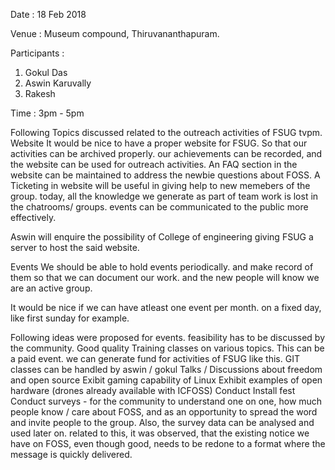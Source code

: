 Date : 18 Feb 2018

Venue : Museum compound, Thiruvananthapuram.

Participants :
1. Gokul Das
2. Aswin Karuvally
3. Rakesh

Time : 3pm - 5pm


Following Topics discussed related to the outreach activities of FSUG tvpm.
Website
It would be nice to have a proper website for FSUG.
So that our activities can be archived properly. our achievements can be recorded, and the website can be used for outreach activities.
An FAQ section in the website can be maintained to address the newbie questions about FOSS.
A Ticketing in website will be useful in giving help to new memebers of the group. today, all the knowledge we generate as part of team work is lost in the chatrooms/ groups.
events can be communicated to the public more effectively.

Aswin will enquire the possibility of College of engineering giving FSUG a server to host the said website.

Events
We should be able to hold events periodically. and make record of them so that we can document our work. and the new people will know we are an active group.

It would be nice if we can have atleast one event per month. on a fixed day, like first sunday for example.

Following ideas were proposed for events. feasibility has to be discussed by the community.
Good quality Training classes on various topics. This can be a paid event. we can generate fund for activities of FSUG like this. 
GIT classes can be handled by aswin / gokul
Talks / Discussions about freedom and open source
Exibit gaming capability of Linux
Exhibit examples of open hardware (drones already available with ICFOSS)
Conduct Install fest
Conduct surveys - for the community to understand one on one, how much people know / care about FOSS, and as an opportunity to spread the word and invite people to the group. Also, the survey data can be analysed and used later on. 
related to this, it was observed, that the existing notice we have on FOSS, even though good, needs to be redone to a format where the message is quickly delivered.



